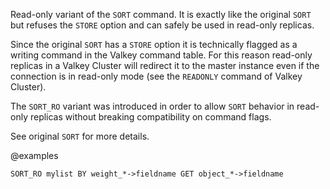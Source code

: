 Read-only variant of the `SORT` command. It is exactly like the original `SORT` but refuses the `STORE` option and can safely be used in read-only replicas.

Since the original `SORT` has a `STORE` option it is technically flagged as a writing command in the Valkey command table. For this reason read-only replicas in a Valkey Cluster will redirect it to the master instance even if the connection is in read-only mode (see the `READONLY` command of Valkey Cluster).

The `SORT_RO` variant was introduced in order to allow `SORT` behavior in read-only replicas without breaking compatibility on command flags.

See original `SORT` for more details.

@examples

```
SORT_RO mylist BY weight_*->fieldname GET object_*->fieldname
```

